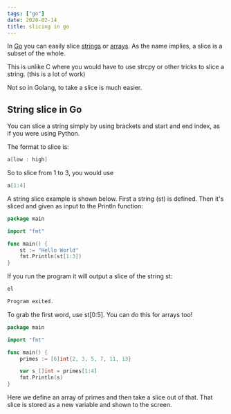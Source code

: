 ```yaml
---
tags: ["go"]
date: 2020-02-14
title: slicing in go
---
```

In <a href="https://golang.org">Go</a> you can easily slice <a href="https://golangr.com/strings/">strings</a> or <a href="https://medium.com/rungo/the-anatomy-of-arrays-in-go-24429e4491b7">arrays</a>. As the name implies, a slice is a subset of the whole.

This is unlike C where you would have to use strcpy or other tricks to slice a string. (this is a lot of work)

Not so in Golang, to take a slice is much easier.

## String slice in Go

You can slice a string simply by using brackets and start and end index, as if you were using Python.

The format to slice is:

```go
a[low : high]
```

So to slice from 1 to 3, you would use

```go
a[1:4]
```

A string slice example is shown below. First a string (st) is defined. Then it's sliced and given as input to the Println function:

```go
package main

import "fmt"

func main() {
	st := "Hello World"
	fmt.Println(st[1:3])
}
```

If you run the program it will output a slice of the string st:

```go
el

Program exited.
```

To grab the first word, use st[0:5]. You can do this for arrays too!

```go
package main

import "fmt"

func main() {
	primes := [6]int{2, 3, 5, 7, 11, 13}

	var s []int = primes[1:4]
	fmt.Println(s)
}
```

Here we define an array of primes and then take a slice out of that. That slice is stored as a new variable and shown to the screen.



